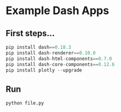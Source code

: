 # Example Dash Apps

## First steps...

~~~python
pip install dash==0.18.3
pip install dash-renderer==0.10.0
pip install dash-html-components==0.7.0
pip install dash-core-components==0.12.6
pip install plotly --upgrade
~~~

## Run

~~~bash
python file.py
~~~

